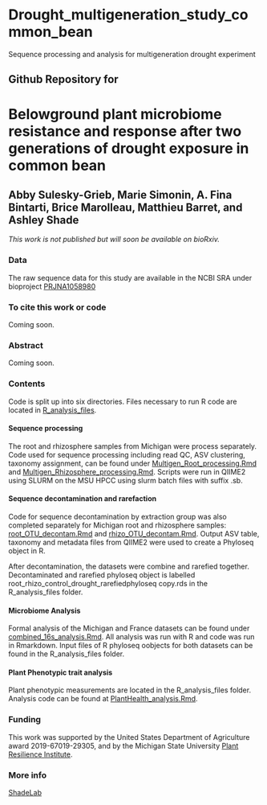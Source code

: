 # Drought_multigeneration_study_common_bean
 Sequence processing and analysis for multigeneration drought experiment


## Github Repository for
# Belowground plant microbiome resistance and response after two generations of drought exposure in common bean
## Abby Sulesky-Grieb, Marie Simonin, A. Fina Bintarti, Brice Marolleau, Matthieu Barret, and Ashley Shade
<i>This work is not published but will soon be available on bioRxiv.</i>


### Data
The raw sequence data for this study are available in the NCBI SRA under bioproject [PRJNA1058980](https://www.ncbi.nlm.nih.gov/bioproject/PRJNA1058980/)



### To cite this work or code
Coming soon.


### Abstract
Coming soon.


### Contents

Code is split up into six directories. Files necessary to run R code are located in [R_analysis_files](https://github.com/ShadeLab/Drought_multigeneration_study_common_bean/tree/main/R_analysis_files).

#### Sequence processing
The root and rhizosphere samples from Michigan were process separately. Code used for sequence processing including read QC, ASV clustering, taxonomy assignment, can be found under  [Multigen_Root_processing.Rmd](https://github.com/ShadeLab/Drought_multigeneration_study_common_bean/blob/main/Multigen_Root_processing.Rmd) and [Multigen_Rhizosphere_processing.Rmd](https://github.com/ShadeLab/Drought_multigeneration_study_common_bean/blob/main/Multigen_Rhizosphere_processing.Rmd). Scripts were run in QIIME2 using SLURM on the MSU HPCC using slurm batch files with suffix .sb. 

#### Sequence decontamination and rarefaction
Code for sequence decontamination by extraction group was also completed separately for Michigan root and rhizosphere samples: [root_OTU_decontam.Rmd](https://github.com/ShadeLab/Drought_multigeneration_study_common_bean/blob/main/root_OTU_decontam.Rmd) and [rhizo_OTU_decontam.Rmd](https://github.com/ShadeLab/Drought_multigeneration_study_common_bean/blob/main/rhizo_OTU_decontam.Rmd). Output ASV table, taxonomy and metadata files from QIIME2 were used to create a Phyloseq object in R. 

After decontamination, the datasets were combine and rarefied together. Decontaminated and rarefied phyloseq object is labelled root_rhizo_control_drought_rarefiedphyloseq copy.rds in the R_analysis_files folder.  

#### Microbiome Analysis
Formal analysis of the Michigan and France datasets can be found under [combined_16s_analysis.Rmd](https://github.com/ShadeLab/Drought_multigeneration_study_common_bean/blob/main/combined_16s_analysis.Rmd). All analysis was run with R and code was run in Rmarkdown. Input files of R phyloseq oobjects for both datasets can be found in the R_analysis_files folder.

#### Plant Phenotypic trait analysis
Plant phenotypic measurements are located in the R_analysis_files folder. Analysis code can be found at [PlantHealth_analysis.Rmd](https://github.com/ShadeLab/Drought_multigeneration_study_common_bean/blob/main/PlantHealth_analysis.Rmd).

### Funding
This work was supported by the United States Department of Agriculture award 2019-67019-29305, and by the Michigan State University [Plant Resilience Institute](https://plantresilience.msu.edu). 

### More info
[ShadeLab](http://ashley17061.wixsite.com/shadelab/home)